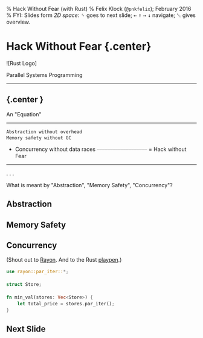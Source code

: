 % Hack Without Fear (with Rust)
% Felix Klock (`@pnkfelix`); February 2016
% FYI: Slides form *2D space*: <kbd class="key">&#x2420;</kbd> goes to next slide; <kbd class="key">&#x2190;</kbd> <kbd class="key">&#x2191;</kbd> <kbd class="key">&#x2192;</kbd> <kbd class="key">&#x2193;</kbd> navigate; <kbd class="key">&#x241B;</kbd> gives overview.

# Hack Without Fear {.center}

<div class="no_border logo">
![Rust Logo]
<div>

[Rust Logo]: Rust_programming_language_black_logo.svg

Parallel Systems Programming

----

## {.center }

An "Equation"

--- ----------------------------------------
    Abstraction without overhead
    Memory safety without GC
  + Concurrency without data races
    ⎯⎯⎯⎯⎯⎯⎯⎯⎯⎯⎯⎯⎯⎯⎯⎯⎯⎯⎯
  = Hack without Fear
--- ----------------------------------------

. . .

What is meant by "Abstraction", "Memory Safety", "Concurrency"?

## Abstraction



## Memory Safety

## Concurrency

(Shout out to [Rayon][]. And to the Rust [playpen][rayon_demo_playpen].)

[Rayon]: https://crates.io/crates/rayon/

```rust
use rayon::par_iter::*;

struct Store;

fn min_val(stores: Vec<Store>) {
    let total_price = stores.par_iter();
}
```
[rayon_demo_playpen]: https://play.rust-lang.org/?code=use%20rayon%3A%3Apar_iter%3A%3A*%3B%0A%0Astruct%20Store%3B%0A%0Afn%20min_val%28stores%3A%20Vec%3CStore%3E%29%20%7B%0A%20%20%20%20let%20total_price%20%3D%20stores.par_iter%28%29%3B%0A%7D&version=nightly

## Next Slide
